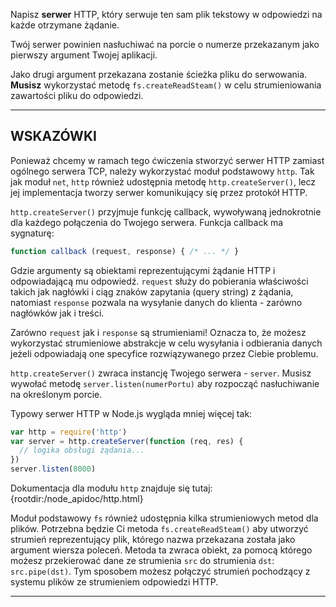 Napisz **serwer** HTTP, który serwuje ten sam plik tekstowy w odpowiedzi na każde otrzymane żądanie.

Twój serwer powinien nasłuchiwać na porcie o numerze przekazanym jako pierwszy argument Twojej aplikacji.

Jako drugi argument przekazana zostanie ścieżka pliku do serwowania. **Musisz** wykorzystać metodę `fs.createReadSteam()` w celu strumieniowania zawartości pliku do odpowiedzi.

----------------------------------------------------------------------
## WSKAZÓWKI

Ponieważ chcemy w ramach tego ćwiczenia stworzyć serwer HTTP zamiast ogólnego serwera TCP, należy wykorzystać moduł podstawowy `http`. Tak jak moduł `net`, `http` również udostępnia metodę `http.createServer()`, lecz jej implementacja tworzy serwer komunikujący się przez protokół HTTP.

`http.createServer()` przyjmuje funkcję callback, wywoływaną jednokrotnie dla każdego połączenia do Twojego serwera. Funkcja callback ma sygnaturę:

```js
function callback (request, response) { /* ... */ }
```

Gdzie argumenty są obiektami reprezentującymi żądanie HTTP i odpowiadającą mu odpowiedź. `request` służy do pobierania właściwości takich jak nagłówki i ciąg znaków zapytania (query string) z żądania, natomiast `response` pozwala na wysyłanie danych do klienta - zarówno nagłówków jak i treści.

Zarówno `request` jak i `response` są strumieniami! Oznacza to, że możesz wykorzystać strumieniowe abstrakcje w celu wysyłania i odbierania danych jeżeli odpowiadają one specyfice rozwiązywanego przez Ciebie problemu.

`http.createServer()` zwraca instancję Twojego serwera - `server`. Musisz wywołać metodę `server.listen(numerPortu)` aby rozpocząć nasłuchiwanie na określonym porcie.

Typowy serwer HTTP w Node.js wygląda mniej więcej tak:

```js
var http = require('http')
var server = http.createServer(function (req, res) {
  // logika obsługi żądania...
})
server.listen(8000)
```

Dokumentacja dla modułu `http` znajduje się tutaj:
  {rootdir:/node_apidoc/http.html}

Moduł podstawowy `fs` również udostępnia kilka strumieniowych metod dla plików. Potrzebna będzie Ci metoda `fs.createReadSteam()` aby utworzyć strumień reprezentujący plik, którego nazwa przekazana została jako argument wiersza poleceń. Metoda ta zwraca obiekt, za pomocą którego możesz przekierować dane ze strumienia `src` do strumienia `dst`: `src.pipe(dst)`. Tym sposobem możesz połączyć strumień pochodzący z systemu plików ze strumieniem odpowiedzi HTTP.

----------------------------------------------------------------------
